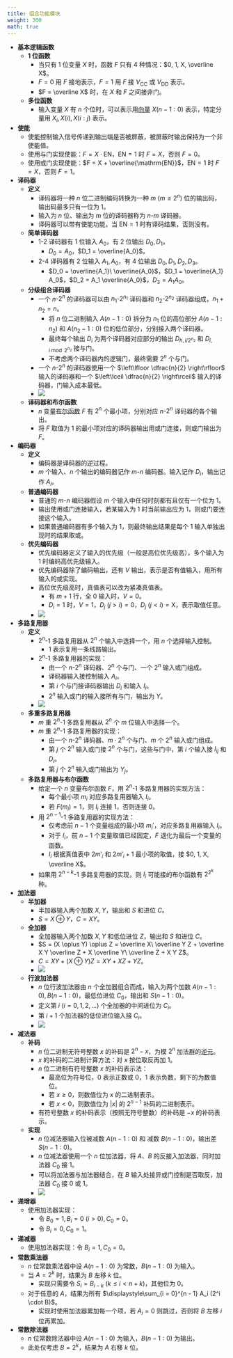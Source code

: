 ```yaml
---
title: 组合功能模块
weight: 300
math: true
---
```


- **基本逻辑函数**
    - **1 位函数**
        - 当只有 $1$ 位变量 $X$ 时，函数 $F$ 只有 $4$ 种情况：$0, 1, X, \overline X$。
        - $F = 0$ 用 $F$ 接地表示，$F = 1$ 用 $F$ 接 $V_{\mathrm{CC}}$ 或 $V_{\mathrm{DD}}$ 表示。
        - $F = \overline X$ 时，在 $X$ 和 $F$ 之间接非门。
    - **多位函数**
        - 输入变量 $X$ 有 $n$ 个位时，可以表示用[向量](/notes/docs/mathematics/linear-algebra/vector) $X(n - 1:0)$ 表示，特定分量用 $X_i, X(i), X(i:j)$ 表示。
- **使能**
    - 使能控制输入信号传递到输出端是否被屏蔽，被屏蔽时输出保持为一个非使能值。
    - 使用与门实现使能：$F = X \cdot \mathrm{EN}$，$\mathrm{EN} = 1$ 时 $F = X$，否则 $F = 0$。
    - 使用或门实现使能：$F = X + \overline{\mathrm{EN}}$，$\mathrm{EN} = 1$ 时 $F = X$，否则 $F = 1$。
- **译码器**
    - **定义**
        - 译码器将一种 $n$ 位二进制编码转换为一种 $m\ (m \le 2^n)$ 位的输出码，输出码最多只有一位为 $1$。
        - 输入为 $n$ 位、输出为 $m$ 位的译码器称为 $n$-$m$ 译码器。
        - 译码器可以带有使能功能，当 $\mathrm{EN} = 1$ 时有译码结果，否则没有。
    - **简单译码器**
        - 1-2 译码器有 $1$ 位输入 $A_0$，有 $2$ 位输出 $D_0, D_1$。
            - $D_0 = A_0$，$D_1 = \overline{A_0}$。
        - 2-4 译码器有 $2$ 位输入 $A_1, A_0$，有 $4$ 位输出 $D_0, D_1, D_2, D_3$。
            - $D_0 = \overline{A_1}\ \overline{A_0}$，$D_1 = \overline{A_1} A_0$，$D_2 = A_1 \overline{A_0}$，$D_3 = A_1 A_0$。
    - **分级组合译码器**
	    - 一个 $n$-$2^n$ 的译码器可以由 $n_1$-$2^{n_1}$ 译码器和 $n_2$-$2^{n_2}$ 译码器组成，$n_1 + n_2 = n$。
		    - 将 $n$ 位二进制输入 $A(n - 1:0)$ 拆分为 $n_1$ 位的高位部分 $A(n - 1:n_2)$ 和 $A(n_2 - 1:0)$ 位的低位部分，分别接入两个译码器。
		    - 最终每个输出 $D_i$ 为两个译码器对应部分的输出 $D_{h,i / 2^{n_2}}$ 和 $D_{l, i \bmod 2^{n_2}}$ 接与门。
		    - 不考虑两个译码器内的逻辑门，最终需要 $2^n$ 个与门。
	    - 一个 $n$-$2^n$ 的译码器使用一个 $\left\lfloor \dfrac{n}{2} \right\rfloor$ 输入的译码器和一个 $\left\lceil \dfrac{n}{2} \right\rceil$ 输入的译码器，门输入成本最低。
        - ![](/images/by-name/combinational-module/layered-decoder.jpg)
    - **译码器和布尔函数**
    	- $n$ 变量[布尔函数](/notes/docs/computer-science/digital-logic/combinational-logic-circuit#agoh98) $F$ 有 $2^n$ 个最小项，分别对应 $n$-$2^n$ 译码器的各个输出。
    	- 将 $F$ 取值为 $1$ 的最小项对应的译码器输出用或门连接，则或门输出为 $F$。
- **编码器**
	- **定义**
		- 编码器是译码器的逆过程。
		- $m$ 个输入、$n$ 个输出的编码器记作 $m$-$n$ 编码器。输入记作 $D_i$，输出记作 $A_i$。
	- **普通编码器**
		- 普通的 $m$-$n$ 编码器假设 $m$ 个输入中任何时刻都有且仅有一个位为 $1$。
		- 输出使用或门连接输入，若某输入为 $1$ 时当前输出应为 $1$，则或门要连接这个输入。
		- 如果普通编码器有多个输入为 $1$，则最终输出结果是每个 $1$ 输入单独出现时的结果取或。
	- **优先编码器**
		- 优先编码器定义了输入的优先级（一般是高位优先级高），多个输入为 $1$ 时编码高优先级输入。
		- 优先编码器除了编码输出，还有 $V$ 输出，表示是否有值输入，用所有输入的或实现。
		- 高位优先级高时，真值表可以改为紧凑真值表。
			- 有 $m + 1$ 行，全 $0$ 输入时，$V = 0$。
			- $D_i = 1$ 时，$V = 1$，$D_j\ (j > i) = 0$，$D_j\ (j < i) = \mathrm{X}$，表示取值任意。
        - ![](/images/by-name/combinational-module/compact-truth-table.jpg)
- **多路复用器**
    - **定义**
        - $2^n$-$1$ 多路复用器从 $2^n$ 个输入中选择一个，用 $n$ 个选择输入控制。
            - $1$ 表示复用一条线路输出。
        - $2^n$-$1$ 多路复用器的实现：
            - 由一个 $n$-$2^n$ 译码器、$2^n$ 个与门、一个 $2^n$ 输入或门组成。
            - 译码器输入接控制输入 $A_i$。
            - 第 $i$ 个与门接译码器输出 $D_i$ 和输入 $I_i$。
            - $2^n$ 输入或门的输入接所有与门，输出为 $Y$。
        - ![](/images/by-name/combinational-module/mux.jpg)
    - **多重多路复用器**
        - $m$ 重 $2^n$-$1$ 多路复用器从 $2^n$ 个 $m$ 位输入中选择一个。
        - $m$ 重 $2^n$-$1$ 多路复用器的实现：
            - 由一个 $n$-$2^n$ 译码器、$m \cdot 2^n$ 个与门、$m$ 个 $2^n$ 输入或门组成。
            - 第 $j$ 个 $2^n$ 输入或门接 $2^n$ 个与门，这些与门中，第 $i$ 个输入接 $I_{ij}$ 和 $D_i$。
            - 第 $j$ 个 $2^n$ 输入或门输出为 $Y_j$。
    - **多路复用器与布尔函数**
        - 给定一个 $n$ 变量布尔函数 $F$，用 $2^n$-$1$ 多路复用器的实现方法：
            - 每个最小项 $m_i$ 对应多路复用器输入 $I_i$。
            - 若 $F(m_i) = 1$，则 $I_i$ 连接 $1$，否则连接 $0$。
        - 用 $2^{n - 1}$-$1$ 多路复用器的实现方法：
            - 仅考虑前 $n - 1$ 个变量组成的最小项 $m_i'$，对应多路复用器输入 $I_i$。
            - 对于 $I_i$，前 $n - 1$ 个变量取值已经固定，$F$ 退化为最后一个变量的函数。
            - $I_i$ 根据真值表中 $2 m'_i$ 和 $2 m'_i + 1$ 最小项的取值，接 $0, 1, X, \overline X$。
        - 如果用 $2^{n - k}$-$1$ 多路复用器的实现，则 $I_i$ 可能接的布尔函数有 $2^{2^k}$ 种。
- **加法器**
    - **半加器**
        - 半加器输入两个加数 $X,Y$，输出和 $S$ 和进位 $C$。
        - $S = X \oplus Y$，$C = XY$。
    - **全加器**
        - 全加器输入两个加数 $X,Y$ 和低位进位 $Z$，输出和 $S$ 和进位 $C$。
        - $S = (X \oplus Y) \oplus Z = \overline X\  \overline Y Z + \overline X Y \overline Z + X \overline Y\ \overline Z + X Y Z$。
        - $C = X Y + (X \oplus Y) Z = X Y + X Z + Y Z$。
        - ![](/images/by-name/combinational-module/full-adder.jpg)
    - **行波加法器**
        - $n$ 位行波加法器由 $n$ 个全加器组合而成，输入为两个加数 $A(n - 1:0), B(n - 1:0)$，最低位进位 $C_0$，输出和 $S(n - 1:0)$。
        - 定义第 $i\ (i = 0, 1,2,\dots)$ 个全加器的中间进位为 $C_i$。
        - 第 $i + 1$ 个加法器的低位进位输入接 $C_i$。
        - ![](/images/by-name/combinational-module/adder.jpg)
- **减法器**
    - **补码**
        - $n$ 位二进制无符号整数 $x$ 的补码是 $2^n - x$，为模 $2^n$ 加法[群](/notes/docs/mathematics/discrete-mathematics/group)的[逆元](/notes/docs/mathematics/discrete-mathematics/algebraic-system#opv12f)。
        - $x$ 的补码的二进制计算方法：对 $x$ 按位取反再加 $1$。
        - $n$ 位二进制有符号整数 $x$ 的补码表示法：
            - 最高位为符号位，$0$ 表示正数或 $0$，$1$ 表示负数，剩下的为数值位。
            - 若 $x \ge 0$，则数值位为 $x$ 的二进制表示。
            - 若 $x < 0$，则数值位为 $|x|$ 的 $2^{n - 1}$ 补码的二进制表示。
        - 有符号整数 $x$ 的补码表示（按照无符号整数）的补码是 $-x$ 的补码表示。
    - **实现**
        - $n$ 位减法器输入位被减数 $A(n - 1:0)$ 和 减数 $B(n - 1:0)$，输出差 $S(n - 1:0)$。
        - $n$ 位减法器使用一个 $n$ 位加法器，将 $A$、$B$ 的反接入加法器，同时加法器 $C_0$ 接 $1$。
        - 可以将加法器与加法器结合，在 $B$ 输入处接异或门控制是否取反，加法器 $C_0$ 接 $0$ 或 $1$。
        - ![](/images/by-name/combinational-module/combined-adder.jpg)
- **递增器**
    - 使用加法器实现：
        - 令 $B_0 = 1, B_i = 0\ (i > 0), C_0 = 0$。
        - 令 $B_i = 0, C_0 = 1$。
- **递减器**
    - 使用加法器实现：令 $B_i = 1, C_0 = 0$。
- **常数乘法器**
    - $n$ 位常数乘法器中设 $A(n - 1:0)$ 为常数，$B(n - 1:0)$ 为输入。
    - 当 $A = 2^k$ 时，结果为 $B$ 左移 $k$ 位。
        - 实现只需要令 $S_i = B_{i - k}\ (k \le i < n + k)$，其他位为 $0$。
    - 对于任意的 $A$，结果为所有 $\displaystyle\sum_{i = 0}^{n - 1} A_i (2^i \cdot B)$。
        - 实现时使用加法器累加每一个项，若 $A_i = 0$ 则跳过，否则将 $B$ 左移 $i$ 位再累加。
- **常数除法器**
    - $n$ 位常数除法器中设 $A(n - 1:0)$ 为输入，$B(n - 1:0)$ 为输出。
    - 此处仅考虑 $B = 2^k$，结果为 $A$ 右移 $k$ 位。
